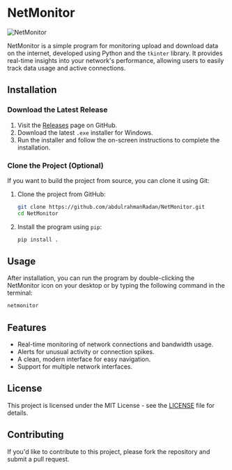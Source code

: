 
# NetMonitor
![NetMonitor](https://github.com/user-attachments/assets/6f3e8f20-996b-4f62-b351-bb54868e1031)

NetMonitor is a simple program for monitoring upload and download data on the internet, developed using Python and the `tkinter` library. It provides real-time insights into your network's performance, allowing users to easily track data usage and active connections.

## Installation

### Download the Latest Release

1. Visit the [Releases](https://github.com/abdulrahmanRadan/NetMonitor/releases) page on GitHub.
2. Download the latest `.exe` installer for Windows.
3. Run the installer and follow the on-screen instructions to complete the installation.

### Clone the Project (Optional)

If you want to build the project from source, you can clone it using Git:

1. Clone the project from GitHub:
   ```bash
   git clone https://github.com/abdulrahmanRadan/NetMonitor.git
   cd NetMonitor
   ```

2. Install the program using `pip`:
   ```bash
   pip install .
   ```

## Usage

After installation, you can run the program by double-clicking the NetMonitor icon on your desktop or by typing the following command in the terminal:
```bash
netmonitor
```

## Features

- Real-time monitoring of network connections and bandwidth usage.
- Alerts for unusual activity or connection spikes.
- A clean, modern interface for easy navigation.
- Support for multiple network interfaces.

## License

This project is licensed under the MIT License - see the [LICENSE](LICENSE) file for details.

## Contributing

If you'd like to contribute to this project, please fork the repository and submit a pull request.

